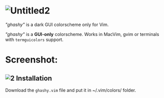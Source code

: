 ![Untitled2](https://user-images.githubusercontent.com/109857267/188645360-218991d8-7eeb-4ee3-88c0-e7526e9b5245.png)
==========
_"ghashy"_ is a dark GUI colorscheme only for Vim.

_"ghashy"_ is a **GUI-only** colorscheme. Works in MacVim, gvim or terminals with `termguicolors` support.

**Screenshot:**
==========
![2](https://user-images.githubusercontent.com/109857267/188645822-eb759e44-1c0f-4927-ae57-dc70e2812250.png)
Installation
------------

Download the `ghashy.vim` file and put it in ~/.vim/colors/ folder.



